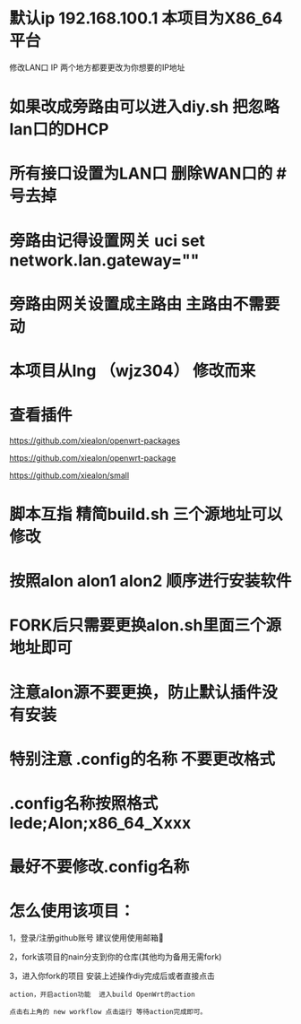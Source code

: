 # 默认ip 192.168.100.1  本项目为X86_64平台
  修改LAN口 IP 两个地方都要更改为你想要的IP地址

# 如果改成旁路由可以进入diy.sh 把忽略lan口的DHCP
# 所有接口设置为LAN口 删除WAN口的 #号去掉 
# 旁路由记得设置网关 uci set network.lan.gateway=""
# 旁路由网关设置成主路由 主路由不需要动 

# 本项目从Ing （wjz304）  修改而来 
# 查看插件
https://github.com/xiealon/openwrt-packages

https://github.com/xiealon/openwrt-package

https://github.com/xiealon/small
# 脚本互指 精简build.sh 三个源地址可以修改  
# 按照alon alon1 alon2 顺序进行安装软件 
# FORK后只需要更换alon.sh里面三个源地址即可 
# 注意alon源不要更换，防止默认插件没有安装

# 特别注意 .config的名称 不要更改格式
# .config名称按照格式 lede;Alon;x86_64_Xxxx
# 最好不要修改.config名称

# 怎么使用该项目：
  1，登录/注册github账号 建议使用使用邮箱📮
  
  2，fork该项目的nain分支到你的仓库(其他均为备用无需fork)
  
  3，进入你fork的项目 安装上述操作diy完成后或者直接点击
  
    action，开启action功能  进入build OpenWrt的action
    
    点击右上角的 new workflow 点击运行 等待action完成即可。
